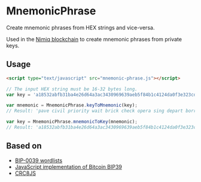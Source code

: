 # MnemonicPhrase

Create mnemonic phrases from HEX strings and vice-versa.

Used in the [Nimiq blockchain](https://nimiq.com) to create mnemonic phrases from private keys.

## Usage
```HTML
<script type="text/javascript" src="mnemonic-phrase.js"></script>
```

```javascript
// The input HEX string must be 16-32 bytes long.
var key = 'a18532abfb31ba4e26d64a3ac3430969639aeb5f84b1c4124da0f3e323cdaced';

var mnemonic = MnemonicPhrase.keyToMnemonic(key);
// Result: 'pave civil priority wait brick check opera sing depart borrow seat spot defy interest lawn normal series mystery habit treat cram traffic recipe risk'

var key = MnemonicPhrase.mnemonicToKey(mnemonic);
// Result: 'a18532abfb31ba4e26d64a3ac3430969639aeb5f84b1c4124da0f3e323cdaced'
```

## Based on
* [BIP-0039 wordlists](https://github.com/bitcoin/bips/blob/master/bip-0039/bip-0039-wordlists.md)
* [JavaScript implementation of Bitcoin BIP39](https://github.com/bitcoinjs/bip39)
* [CRC8JS](https://github.com/mode80/crc8js)
